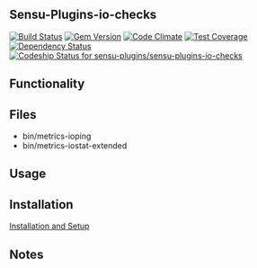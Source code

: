 ## Sensu-Plugins-io-checks

[![Build Status](https://travis-ci.org/sensu-plugins/sensu-plugins-io-checks.svg?branch=master)](https://travis-ci.org/sensu-plugins/sensu-plugins-io-checks)
[![Gem Version](https://badge.fury.io/rb/sensu-plugins-io-checks.svg)](http://badge.fury.io/rb/sensu-plugins-io-checks)
[![Code Climate](https://codeclimate.com/github/sensu-plugins/sensu-plugins-io-checks/badges/gpa.svg)](https://codeclimate.com/github/sensu-plugins/sensu-plugins-io-checks)
[![Test Coverage](https://codeclimate.com/github/sensu-plugins/sensu-plugins-io-checks/badges/coverage.svg)](https://codeclimate.com/github/sensu-plugins/sensu-plugins-io-checks)
[![Dependency Status](https://gemnasium.com/sensu-plugins/sensu-plugins-io-checks.svg)](https://gemnasium.com/sensu-plugins/sensu-plugins-io-checks)
[ ![Codeship Status for sensu-plugins/sensu-plugins-io-checks](https://codeship.com/projects/8fa21ce0-edc4-0132-2240-5a51cb58650a/status?branch=master)](https://codeship.com/projects/84113)

## Functionality

## Files
 * bin/metrics-ioping
 * bin/metrics-iostat-extended

## Usage

## Installation

[Installation and Setup](https://github.com/sensu-plugins/documentation/blob/master/user_docs/installation_instructions.md)

## Notes

